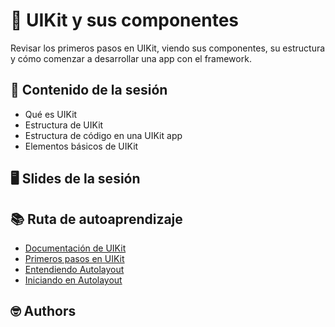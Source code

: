 # 🌈 UIKit y sus componentes

Revisar los primeros pasos en UIKit, viendo sus componentes, su estructura y cómo comenzar a desarrollar una app con el framework.



## 💽 Contenido de la sesión

- Qué es UIKit
- Estructura de UIKit
- Estructura de código en una UIKit app
- Elementos básicos de UIKit

## 🖥 Slides de la sesión


## 📚 Ruta de autoaprendizaje

- [Documentación de UIKit](https://developer.apple.com/documentation/uikit)
- [Primeros pasos en UIKit](https://code.tutsplus.com/tutorials/ios-from-scratch-with-swift-first-steps-with-uikit--cms-25461)
- [Entendiendo Autolayout](https://developer.apple.com/library/archive/documentation/UserExperience/Conceptual/AutolayoutPG/index.html)
- [Iniciando en Autolayout](https://www.raywenderlich.com/811496-auto-layout-tutorial-in-ios-getting-started)

## 🤓 Authors
